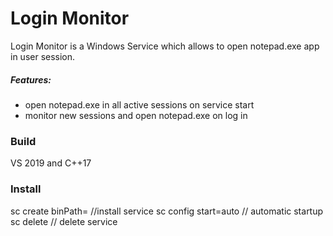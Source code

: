 # Login Monitor
Login Monitor is a Windows Service which allows to open notepad.exe app in user session.

##### Features:
- open notepad.exe in all active sessions on service start
- monitor new sessions and open notepad.exe on log in

### Build
VS 2019 and C++17

### Install
sc create <service name> binPath=<path to exe> //install service
sc config <service name> start=auto // automatic startup
sc delete <service name> // delete service
